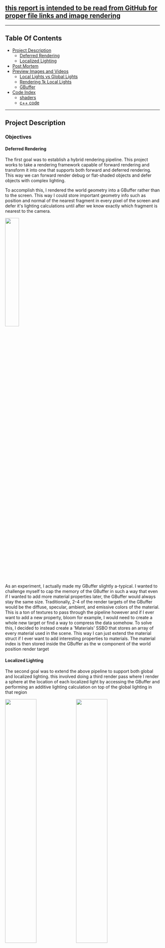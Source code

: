 <!--Start Header -------------------------------------------------------
Copyright (C) 2020 DigiPen Institute of Technology.
Reproduction or disclosure of this file or its contents without the prior written
consent of DigiPen Institute of Technology is prohibited.
Language: MSVC c++17
Platform: win64 compiled in Visual Studio 2019
Author: Jordan Hoffmann, jordan.h
End Header ----------------------------------------------------------->

## [this report is intended to be read from GitHub for proper file links and image rendering](https://github.com/jhoffmann2/OpenGL_3DRenderingEngine/blob/master/Reports/Project1/jordanh_proj1.md)

---
## Table Of Contents

- [Project Description](#project-description)
  - [Deferred Rendering](#deferred-rendering)
  - [Localized Lighting](#localized-lighting)
- [Post Mortem](#post-mortem)
- [Preview Images and Videos](#preview-images-and-videos)
  - [Local Lights vs Global Lights](#local-lights-vs-global-lights)
  - [Rendering 1k Local Lights](#rendering-1k-local-lights)
  - [GBuffer](#gbuffer)
- [Code Index](#project-relevant-code-index)
  - [shaders](#relevant-shaders)
  - [c++ code](#relevant-c-code)

---
## Project Description

### Objectives

#### Deferred Rendering

The first goal was to establish a hybrid rendering pipeline. This project works to take a rendering framework capable of forward rendering and transform it into one that supports both forward and deferred rendering. This way we can forward render debug or flat-shaded objects and defer objects with complex lighting.

To accomplish this, I rendered the world geometry into a GBuffer rather than to the screen. This way I could store important geometry info such as position and normal of the nearest fragment in every pixel of the screen and defer it's lighting calculations until after we know exactly which fragment is nearest to the camera.

<img src="GBuffer.png" width="30%"/>

As an experiment, I actually made my GBuffer slightly a-typical. I wanted to challenge myself to cap the memory of the GBuffer in such a way that even if I wanted to add more material properties later, the GBuffer would always stay the same size. Traditionally, 2-4 of the render targets of the GBuffer would be the diffuse, specular, ambient, and emissive colors of the material. This is a ton of textures to pass through the pipeline however and if I ever want to add a new property, bloom for example, I would need to create a whole new target or find a way to compress the data somehow. To solve this, I decided to instead create a 'Materials' SSBO that stores an array of every material used in the scene. This way I can just extend the material struct if I ever want to add interesting properties to materials. The material index is then stored inside the GBuffer as the w component of the world position render target



#### Localized Lighting

The second goal was to extend the above pipeline to support both global and localized lighting. this involved doing a third render pass where I render a sphere at the location of each localized light by accessing the GBuffer and performing an additive lighting calculation on top of the global lighting in that region

<img src="GlobalLightConversion.gif" width="45%"/>
<img src="OneThousandLights.gif" width="45%"/>


---
## Post Mortem
- One of the largest takeaways from this project was experience dealing with FBOs, SSBOs and UBOs. Before working on the deferred rendering, and it's respective material system, I hadn't used any of the following. I'm mostly thankful for my experience with SSBOs and UBOs because I've found many great ways to streamline my shaders by sharing the same data between them inside the buffers. This massively simplified the pipeline.
- The localized lights were also great practice because the same concepts can be applied to multiple other areas of volumetric lighting in the future


---
## Preview Images and Videos

### Local Lights vs Global Lights

<img src="GlobalLightConversion.gif" width="70%"/>

### Rendering 1k Local Lights

<img src="OneThousandLights.gif" width="70%"/>

### GBuffer

<img src="GBuffer.png" width="40%"/>

Q: Where's the specular and diffuse material properties?<br/>
A: rather than putting the material properties in the GBuffer, I uploaded all the materials at once to an SSBO array and indexed into it with the alpha component of the WorldPosition render target.


---
## Project Relevant Code Index

### Relevant Shaders:

#### Render Solids to GBuffer

- [GBuffer.vert](../../Common/shaders/Forward/GBuffer.vert)
  - Includes: [MeshProperties.glsl](../../Common/shaders/Include/MeshProperties.glsl) so the object mesh can be transformed to world space
- [GBuffer.frag](../../Common/shaders/Forward/GBuffer.frag)
  - Includes: [lightingUniforms.glsl](../../Common/shaders/Include/lightingUniforms.glsl) so we can store the material index in the GBuffer
  - Includes: [uv.glsl](../../Common/shaders/Include/uv.glsl) so we can calculate the uv of the diffuse and specular textures and store their color in the GBuffer

#### Render FSQ with GBuffer and Global Lights

- [DeferredPhong.vert](../../Common/shaders/Deferred/DeferredPhong.vert)
  - Includes: [lightingUniforms.glsl](../../Common/shaders/Include/lightingUniforms.glsl) so we can access the material and global light SSBOs and use them in the lighting calculations
- [DeferredPhong.frag](../../Common/shaders/Deferred/DeferredPhong.frag)
  - Includes: [phong.glsl](../../Common/shaders/Include/brdfLocal.glsl) so we can perform the lighting calculations

#### Render Local Light with GBuffer

- [LocalLight.vert](../../Common/shaders/Deferred/LocalLight.vert)
  - Includes: [MeshProperties.glsl](../../Common/shaders/Include/MeshProperties.glsl) so the spherical mesh can be transformed to world space
- [LocalLight.frag](../../Common/shaders/Deferred/LocalLight.frag)
  - Includes: [lightingUniforms.glsl](../../Common/shaders/Include/lightingUniforms.glsl) so we can access the material SSBOs and use them in the lighting calculations
  - Includes: [phongLocal.glsl](../../Common/shaders/Include/brdfLocal.glsl) so we can calculate the color contribution of the light

### Relevant C++ Code
- deferred shading and local lights: [GBuffer.cpp](../../RenderingEngine/Rendering/GBuffer.cpp) / [GBuffer.h](../../RenderingEngine/Rendering/GBuffer.h)
  - Defines, constructs, and manages the GBuffer
  - Methods for binding/unbinding the GBuffer
  - Methods for deferred rendering on to the FSQ
  - Methods for rendering local lights
